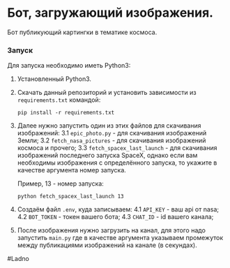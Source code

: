 # Бот, загружающий изображения. 



Бот публикующий картингки в тематике космоса.

### Запуск

Для запуска необходимо иметь Python3:

1. Установленный Python3.
2. Скачать данный репозиторий и установить зависимости из `requirements.txt` командой:
   ```
   pip install -r requirements.txt
   ```
3. Далее нужно запустить один из этих файлов для скачивания изображений:
    3.1 `epic_photo.py` - для скачивания изображений Земли;
    3.2 `fetch_nasa_pictures` - для скачивания изображений космоса и прочего;
    3.3 `fetch_spacex_last_launch` - для скачивания изображений последнего запуска SpaceX, однако если вам необходимы изображения с определённого запуска, то укажите в качестве аргумента номер запуска. 

    Пример, 13 - номер запуска: 
    ``` 
    python fetch_spacex_last_launch 13 
    ``` 

4. Создаём файл `.env`, куда записываем:
    4.1 `API_KEY` - ваш api от nasa;
    4.2 `BOT_TOKEN` - токен вашего бота;
    4.3 `CHAT_ID` - id вашего канала;


5. После изображения нужно загрузить на канал, для этого надо запустить `main.py` где в качестве аргумента указываем промежуток между публикациями изображений на канале (в секундах).




#Ladno